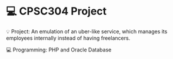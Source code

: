 # 💻 CPSC304 Project

💡 Project: An emulation of an uber-like service, which manages its employees internally instead of having freelancers.

💻 Programming: PHP and Oracle Database
